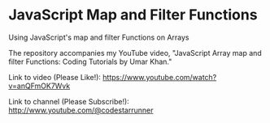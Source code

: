 # JavaScript Map and Filter Functions
Using JavaScript's map and filter Functions on Arrays

The repository accompanies my YouTube video, "JavaScript Array map and filter Functions: Coding Tutorials by Umar Khan."

Link to video (Please Like!):
https://www.youtube.com/watch?v=anQFmOK7Wvk

Link to channel (Please Subscribe!):
http://www.youtube.com/@codestarrunner
